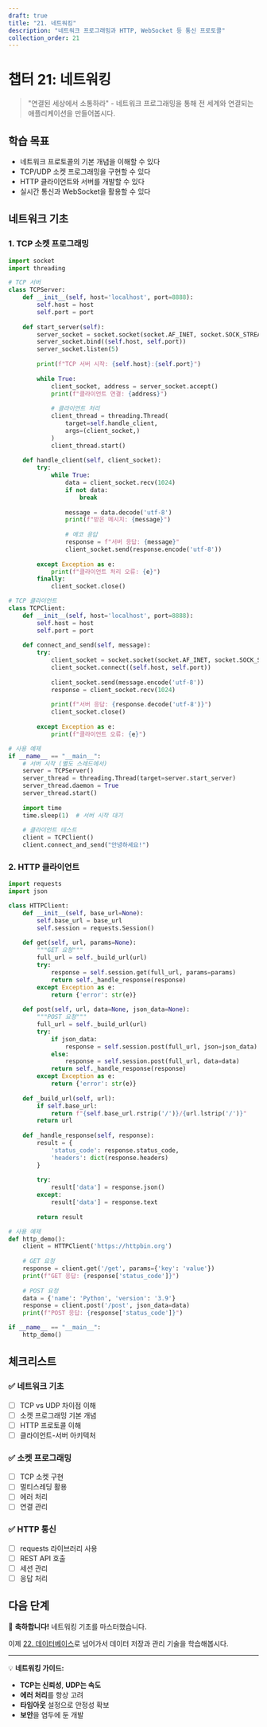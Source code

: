 ```yaml
---
draft: true
title: "21. 네트워킹"
description: "네트워크 프로그래밍과 HTTP, WebSocket 등 통신 프로토콜"
collection_order: 21
---
```


# 챕터 21: 네트워킹

> "연결된 세상에서 소통하라" - 네트워크 프로그래밍을 통해 전 세계와 연결되는 애플리케이션을 만들어봅시다.

## 학습 목표
- 네트워크 프로토콜의 기본 개념을 이해할 수 있다
- TCP/UDP 소켓 프로그래밍을 구현할 수 있다
- HTTP 클라이언트와 서버를 개발할 수 있다
- 실시간 통신과 WebSocket을 활용할 수 있다

## 네트워크 기초

### 1. TCP 소켓 프로그래밍

```python
import socket
import threading

# TCP 서버
class TCPServer:
    def __init__(self, host='localhost', port=8888):
        self.host = host
        self.port = port
        
    def start_server(self):
        server_socket = socket.socket(socket.AF_INET, socket.SOCK_STREAM)
        server_socket.bind((self.host, self.port))
        server_socket.listen(5)
        
        print(f"TCP 서버 시작: {self.host}:{self.port}")
        
        while True:
            client_socket, address = server_socket.accept()
            print(f"클라이언트 연결: {address}")
            
            # 클라이언트 처리
            client_thread = threading.Thread(
                target=self.handle_client, 
                args=(client_socket,)
            )
            client_thread.start()
    
    def handle_client(self, client_socket):
        try:
            while True:
                data = client_socket.recv(1024)
                if not data:
                    break
                    
                message = data.decode('utf-8')
                print(f"받은 메시지: {message}")
                
                # 에코 응답
                response = f"서버 응답: {message}"
                client_socket.send(response.encode('utf-8'))
                
        except Exception as e:
            print(f"클라이언트 처리 오류: {e}")
        finally:
            client_socket.close()

# TCP 클라이언트
class TCPClient:
    def __init__(self, host='localhost', port=8888):
        self.host = host
        self.port = port
        
    def connect_and_send(self, message):
        try:
            client_socket = socket.socket(socket.AF_INET, socket.SOCK_STREAM)
            client_socket.connect((self.host, self.port))
            
            client_socket.send(message.encode('utf-8'))
            response = client_socket.recv(1024)
            
            print(f"서버 응답: {response.decode('utf-8')}")
            client_socket.close()
            
        except Exception as e:
            print(f"클라이언트 오류: {e}")

# 사용 예제
if __name__ == "__main__":
    # 서버 시작 (별도 스레드에서)
    server = TCPServer()
    server_thread = threading.Thread(target=server.start_server)
    server_thread.daemon = True
    server_thread.start()
    
    import time
    time.sleep(1)  # 서버 시작 대기
    
    # 클라이언트 테스트
    client = TCPClient()
    client.connect_and_send("안녕하세요!")
```

### 2. HTTP 클라이언트

```python
import requests
import json

class HTTPClient:
    def __init__(self, base_url=None):
        self.base_url = base_url
        self.session = requests.Session()
    
    def get(self, url, params=None):
        """GET 요청"""
        full_url = self._build_url(url)
        try:
            response = self.session.get(full_url, params=params)
            return self._handle_response(response)
        except Exception as e:
            return {'error': str(e)}
    
    def post(self, url, data=None, json_data=None):
        """POST 요청"""
        full_url = self._build_url(url)
        try:
            if json_data:
                response = self.session.post(full_url, json=json_data)
            else:
                response = self.session.post(full_url, data=data)
            return self._handle_response(response)
        except Exception as e:
            return {'error': str(e)}
    
    def _build_url(self, url):
        if self.base_url:
            return f"{self.base_url.rstrip('/')}/{url.lstrip('/')}"
        return url
    
    def _handle_response(self, response):
        result = {
            'status_code': response.status_code,
            'headers': dict(response.headers)
        }
        
        try:
            result['data'] = response.json()
        except:
            result['data'] = response.text
            
        return result

# 사용 예제
def http_demo():
    client = HTTPClient('https://httpbin.org')
    
    # GET 요청
    response = client.get('/get', params={'key': 'value'})
    print(f"GET 응답: {response['status_code']}")
    
    # POST 요청
    data = {'name': 'Python', 'version': '3.9'}
    response = client.post('/post', json_data=data)
    print(f"POST 응답: {response['status_code']}")

if __name__ == "__main__":
    http_demo()
```

## 체크리스트

### ✅ 네트워크 기초
- [ ] TCP vs UDP 차이점 이해
- [ ] 소켓 프로그래밍 기본 개념
- [ ] HTTP 프로토콜 이해
- [ ] 클라이언트-서버 아키텍처

### ✅ 소켓 프로그래밍
- [ ] TCP 소켓 구현
- [ ] 멀티스레딩 활용
- [ ] 에러 처리
- [ ] 연결 관리

### ✅ HTTP 통신
- [ ] requests 라이브러리 사용
- [ ] REST API 호출
- [ ] 세션 관리
- [ ] 응답 처리

## 다음 단계

🎉 **축하합니다!** 네트워킹 기초를 마스터했습니다.

이제 [22. 데이터베이스](../22_database/)로 넘어가서 데이터 저장과 관리 기술을 학습해봅시다.

---

💡 **네트워킹 가이드:**
- **TCP는 신뢰성**, **UDP는 속도**
- **에러 처리**를 항상 고려
- **타임아웃** 설정으로 안정성 확보
- **보안**을 염두에 둔 개발 